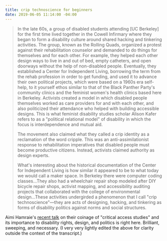 ```yaml
---
title: crip technoscience for beginners
date: 2019-06-05 11:14:00 -04:00
---
```


>In the late 60s, a group of disabled students attending [UC Berkeley] for the first time lived together in the Cowell Infirmary where they began to form a disability culture around shared hacking and tinkering activities. The group, known as the Rolling Quads, organized a protest against their rehabilitation counselor and demanded to do things for themselves and for each other. For example, they helped each other design ways to live in and out of bed, empty catheters, and open doorways without the help of non-disabled people. Eventually, they established a Center for Independent Living, borrowing the term from the rehab profession in order to get funding, and used it to advance their own political projects, which were based on a 1960s era self-help, to it yourself ethos similar to that of the Black Panther Party's community clinics and the feminist women's health clinics based here in Berkeley. Activists created a model in which disabled people themselves worked as care providers for and with each other, and also politicized their attendance who helped with building accessible designs. This is what feminist disability studies scholar Alison Kafer refers to as a "political relational model" of disability in which the focus is interdependence and mutual aid.
>
>The movement also claimed what they called a crip identity as a reclamation of the word cripple. This was an anti-assimilationist response to rehabilitation imperatives that disabled people must become productive citizens. Instead, activists claimed authority as design experts.
>
>What's interesting about the historical documentation of the Center for Independent Living is how similar it appeared to be to what today we would call a maker space. In Berkeley there were computer coding classes...They also had a wheelchair repair shop modeled after DIY bicycle repair shops, activist mapping, and accessibility auditing projects that collaborated with the college of environmental design...These activities undergirded a phenomenon that I call "crip technoscience"—they are acts of designing, hacking, and tinkering as forms of disability politics against norms and social structures.

Aimi Hamraie's [recent talk](https://haasinstitute.berkeley.edu/aimi-hamraie-making-access-critical-disability-race-and-gender-environmental-design) on their coinage of "critical access studies" and its importance to disability rights, design, and politics is right here. Brilliant, sweeping, and necessary. (I very very lightly edited the above for clarity outside the context of the transcript.)